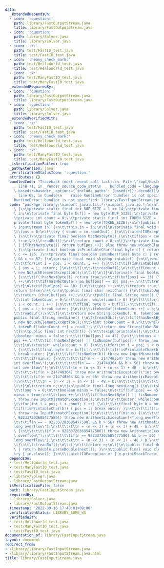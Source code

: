 ```yaml
---
data:
  _extendedDependsOn:
  - icon: ':question:'
    path: library/FastOutputStream.java
    title: library/FastOutputStream.java
  - icon: ':question:'
    path: library/Solver.java
    title: library/Solver.java
  - icon: ':x:'
    path: test/FastIO_test.java
    title: test/FastIO_test.java
  - icon: ':heavy_check_mark:'
    path: test/HelloWorld_test.java
    title: test/HelloWorld_test.java
  - icon: ':x:'
    path: test/ManyFastIO_test.java
    title: test/ManyFastIO_test.java
  _extendedRequiredBy:
  - icon: ':question:'
    path: library/FastOutputStream.java
    title: library/FastOutputStream.java
  - icon: ':question:'
    path: library/Solver.java
    title: library/Solver.java
  _extendedVerifiedWith:
  - icon: ':x:'
    path: test/FastIO_test.java
    title: test/FastIO_test.java
  - icon: ':heavy_check_mark:'
    path: test/HelloWorld_test.java
    title: test/HelloWorld_test.java
  - icon: ':x:'
    path: test/ManyFastIO_test.java
    title: test/ManyFastIO_test.java
  _isVerificationFailed: true
  _pathExtension: java
  _verificationStatusIcon: ':question:'
  attributes: {}
  bundledCode: "Traceback (most recent call last):\n  File \"/opt/hostedtoolcache/Python/3.10.6/x64/lib/python3.10/site-packages/onlinejudge_verify/documentation/build.py\"\
    , line 71, in _render_source_code_stat\n    bundled_code = language.bundle(stat.path,\
    \ basedir=basedir, options={'include_paths': [basedir]}).decode()\n  File \"/opt/hostedtoolcache/Python/3.10.6/x64/lib/python3.10/site-packages/onlinejudge_verify/languages/user_defined.py\"\
    , line 68, in bundle\n    raise RuntimeError('bundler is not specified: {}'.format(str(path)))\n\
    RuntimeError: bundler is not specified: library/FastInputStream.java\n"
  code: "package library;\nimport java.util.*;\nimport java.io.*;\n\nfinal class FastInputStream\
    \ {\n\tprivate static final int BUF_SIZE = 1 << 14;\n\tprivate final InputStream\
    \ in;\n\tprivate final byte buf[] = new byte[BUF_SIZE];\n\tprivate int pos = 0;\n\
    \tprivate int count = 0;\n\tprivate static final int TOKEN_SIZE = 1 << 20;\n\t\
    private final byte tokenBuf[] = new byte[TOKEN_SIZE];\n\n\tpublic FastInputStream(final\
    \ InputStream in) {\n\t\tthis.in = in;\n\t}\n\tprivate final void readBuf() {\n\
    \t\tpos = 0;\n\t\ttry { count = in.read(buf); }\n\t\tcatch(IOException e) { e.printStackTrace();\
    \ }\n\t}\n\tprivate final boolean hasNextByte() {\n\t\tif(pos < count) return\
    \ true;\n\t\treadBuf();\n\t\treturn count > 0;\n\t}\n\tprivate final byte read()\
    \ { if(hasNextByte()) return buf[pos ++]; else throw new NoSuchElementException();\
    \ }\n\tprivate final boolean isPrintableChar(final byte c) { return 33 <= c &&\
    \ c <= 126; }\n\tprivate final boolean isNumber(final byte c) { return 48 <= c\
    \ && c <= 57; }\n\tprivate final void skipUnprintable() {\n\t\twhile(true) {\n\
    \t\t\tfor(int i = pos; i < count; i ++) {\n\t\t\t\tif(isPrintableChar(buf[i]))\
    \ { pos = i; return; }\n\t\t\t}\n\t\t\treadBuf();\n\t\t\tif(count <= 0) throw\
    \ new NoSuchElementException();\n\t\t}\n\t}\n\tprivate final boolean readEOL()\
    \ {\n\t\tif(!hasNextByte()) return true;\n\t\tif(buf[pos] == 13) {\n\t\t\tpos\
    \ ++;\n\t\t\tif(hasNextByte() && buf[pos] == 10) pos ++;\n\t\t\treturn true;\n\
    \t\t}\n\t\tif(buf[pos] == 10) {\n\t\t\tpos ++;\n\t\t\treturn true;\n\t\t}\n\t\t\
    return false;\n\t}\n\n\tpublic final char nextChar() {\n\t\tskipUnprintable();\n\
    \t\treturn (char)buf[pos ++];\n\t}\n\tpublic final String next() {\n\t\tskipUnprintable();\n\
    \t\tint tokenCount = 0;\n\t\touter: while(count > 0) {\n\t\t\tfor(int i = pos;\
    \ i < count; i ++) {\n\t\t\t\tfinal byte b = buf[i];\n\t\t\t\tif(!isPrintableChar(b))\
    \ { pos = i; break outer; }\n\t\t\t\ttokenBuf[tokenCount ++] = b;\n\t\t\t}\n\t\
    \t\treadBuf();\n\t\t}\n\t\treturn new String(tokenBuf, 0, tokenCount);\n\t}\n\t\
    public final String nextLine() {\n\t\treadEOL();\n\t\tif(!hasNextByte()) throw\
    \ new NoSuchElementException();\n\t\tint tokenCount = 0;\n\t\twhile(!readEOL())\
    \ tokenBuf[tokenCount ++] = read();\n\t\treturn new String(tokenBuf, 0, tokenCount);\n\
    \t}\n\tpublic final int nextInt() {\n\t\tskipUnprintable();\n\t\tint n = 0;\n\t\
    \tboolean minus = false;\n\t\tif(buf[pos] == 45) {\n\t\t\tminus = true;\n\t\t\t\
    pos ++;\n\t\t\tif(!hasNextByte() || !isNumber(buf[pos])) throw new InputMismatchException();\n\
    \t\t}\n\t\touter: while(count > 0) {\n\t\t\tfor(int i = pos; i < count; i ++)\
    \ {\n\t\t\t\tfinal byte b = buf[i];\n\t\t\t\tif(!isPrintableChar(b)) { pos = i;\
    \ break outer; }\n\t\t\t\tif(!isNumber(b)) throw new InputMismatchException();\n\
    \t\t\t\tif(minus) {\n\t\t\t\t\tif(n < - 214748364) throw new ArithmeticException(\"\
    int overflow\");\n\t\t\t\t\tif(n == - 214748364 && b > 56) throw new ArithmeticException(\"\
    int overflow\");\n\t\t\t\t\tn = (n << 3) + (n << 1) + 48 - b;\n\t\t\t\t}else {\n\
    \t\t\t\t\tif(n > 214748364) throw new ArithmeticException(\"int overflow\");\n\
    \t\t\t\t\tif(n == 214748364 && b >= 56) throw new ArithmeticException(\"int overflow\"\
    );\n\t\t\t\t\tn = (n << 3) + (n << 1) - 48 + b;\n\t\t\t\t}\n\t\t\t}\n\t\t\treadBuf();\n\
    \t\t}\n\t\treturn n;\n\t}\n\tpublic final long nextLong() {\n\t\tskipUnprintable();\n\
    \t\tlong n = 0;\n\t\tboolean minus = false;\n\t\tif(buf[pos] == 45) {\n\t\t\t\
    minus = true;\n\t\t\tpos ++;\n\t\t\tif(!hasNextByte() || !isNumber(buf[pos]))\
    \ throw new InputMismatchException();\n\t\t}\n\t\touter: while(count > 0) {\n\t\
    \t\tfor(int i = pos; i < count; i ++) {\n\t\t\t\tfinal byte b = buf[i];\n\t\t\t\
    \tif(!isPrintableChar(b)) { pos = i; break outer; }\n\t\t\t\tif(!isNumber(b))\
    \ throw new InputMismatchException();\n\t\t\t\tif(minus) {\n\t\t\t\t\tif(n < -\
    \ 922337203685477580l) throw new ArithmeticException(\"long overflow\");\n\t\t\
    \t\t\tif(n == - 922337203685477580l && b > 56) throw new ArithmeticException(\"\
    long overflow\");\n\t\t\t\t\tn = (n << 3) + (n << 1) + 48 - b;\n\t\t\t\t}else\
    \ {\n\t\t\t\t\tif(n > 922337203685477580l) throw new ArithmeticException(\"long\
    \ overflow\");\n\t\t\t\t\tif(n == 922337203685477580l && b >= 56) throw new ArithmeticException(\"\
    long overflow\");\n\t\t\t\t\tn = (n << 3) + (n << 1) - 48 + b;\n\t\t\t\t}\n\t\t\
    \t}\n\t\t\treadBuf();\n\t\t}\n\t\treturn n;\n\t}\n\tpublic final double nextDouble()\
    \ { return Double.parseDouble(next()); }\n\n\tpublic final void close() {\n\t\t\
    try { in.close(); }\n\t\tcatch(IOException e) { e.printStackTrace(); }\n\t}\n}"
  dependsOn:
  - test/HelloWorld_test.java
  - test/ManyFastIO_test.java
  - test/FastIO_test.java
  - library/Solver.java
  - library/FastOutputStream.java
  isVerificationFile: false
  path: library/FastInputStream.java
  requiredBy:
  - library/Solver.java
  - library/FastOutputStream.java
  timestamp: '2022-09-16 17:40:01+09:00'
  verificationStatus: LIBRARY_SOME_WA
  verifiedWith:
  - test/HelloWorld_test.java
  - test/ManyFastIO_test.java
  - test/FastIO_test.java
documentation_of: library/FastInputStream.java
layout: document
redirect_from:
- /library/library/FastInputStream.java
- /library/library/FastInputStream.java.html
title: library/FastInputStream.java
---
```

